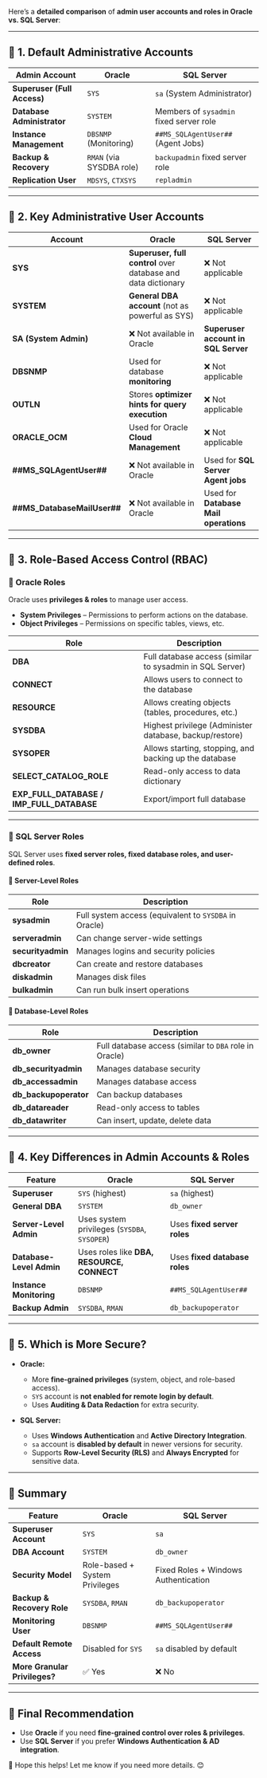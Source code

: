 Here’s a **detailed comparison** of **admin user accounts and roles in Oracle vs. SQL Server**:

---

## **🔹 1. Default Administrative Accounts**
| Admin Account | **Oracle** | **SQL Server** |
|--------------|-----------|--------------|
| **Superuser (Full Access)** | `SYS` | `sa` (System Administrator) |
| **Database Administrator** | `SYSTEM` | Members of `sysadmin` fixed server role |
| **Instance Management** | `DBSNMP` (Monitoring) | `##MS_SQLAgentUser##` (Agent Jobs) |
| **Backup & Recovery** | `RMAN` (via SYSDBA role) | `backupadmin` fixed server role |
| **Replication User** | `MDSYS`, `CTXSYS` | `repladmin` |

---
## **🔹 2. Key Administrative User Accounts**
| Account | **Oracle** | **SQL Server** |
|---------|-----------|--------------|
| **SYS** | **Superuser, full control** over database and data dictionary | ❌ Not applicable |
| **SYSTEM** | **General DBA account** (not as powerful as SYS) | ❌ Not applicable |
| **SA (System Admin)** | ❌ Not available in Oracle | **Superuser account in SQL Server** |
| **DBSNMP** | Used for database **monitoring** | ❌ Not applicable |
| **OUTLN** | Stores **optimizer hints for query execution** | ❌ Not applicable |
| **ORACLE_OCM** | Used for Oracle **Cloud Management** | ❌ Not applicable |
| **##MS_SQLAgentUser##** | ❌ Not available in Oracle | Used for **SQL Server Agent jobs** |
| **##MS_DatabaseMailUser##** | ❌ Not available in Oracle | Used for **Database Mail operations** |

---

## **🔹 3. Role-Based Access Control (RBAC)**
### **🔸 Oracle Roles**
Oracle uses **privileges & roles** to manage user access.
- **System Privileges** – Permissions to perform actions on the database.
- **Object Privileges** – Permissions on specific tables, views, etc.

| Role | Description |
|------|------------|
| **DBA** | Full database access (similar to sysadmin in SQL Server) |
| **CONNECT** | Allows users to connect to the database |
| **RESOURCE** | Allows creating objects (tables, procedures, etc.) |
| **SYSDBA** | Highest privilege (Administer database, backup/restore) |
| **SYSOPER** | Allows starting, stopping, and backing up the database |
| **SELECT_CATALOG_ROLE** | Read-only access to data dictionary |
| **EXP_FULL_DATABASE / IMP_FULL_DATABASE** | Export/import full database |

---

### **🔹 SQL Server Roles**
SQL Server uses **fixed server roles, fixed database roles, and user-defined roles**.

#### **🔸 Server-Level Roles**
| Role | Description |
|------|------------|
| **sysadmin** | Full system access (equivalent to `SYSDBA` in Oracle) |
| **serveradmin** | Can change server-wide settings |
| **securityadmin** | Manages logins and security policies |
| **dbcreator** | Can create and restore databases |
| **diskadmin** | Manages disk files |
| **bulkadmin** | Can run bulk insert operations |

#### **🔸 Database-Level Roles**
| Role | Description |
|------|------------|
| **db_owner** | Full database access (similar to `DBA` role in Oracle) |
| **db_securityadmin** | Manages database security |
| **db_accessadmin** | Manages database access |
| **db_backupoperator** | Can backup databases |
| **db_datareader** | Read-only access to tables |
| **db_datawriter** | Can insert, update, delete data |

---

## **🔹 4. Key Differences in Admin Accounts & Roles**
| Feature | **Oracle** | **SQL Server** |
|---------|----------|-------------|
| **Superuser** | `SYS` (highest) | `sa` (highest) |
| **General DBA** | `SYSTEM` | `db_owner` |
| **Server-Level Admin** | Uses system privileges (`SYSDBA`, `SYSOPER`) | Uses **fixed server roles** |
| **Database-Level Admin** | Uses roles like **DBA, RESOURCE, CONNECT** | Uses **fixed database roles** |
| **Instance Monitoring** | `DBSNMP` | `##MS_SQLAgentUser##` |
| **Backup Admin** | `SYSDBA`, `RMAN` | `db_backupoperator` |

---

## **🔹 5. Which is More Secure?**
- **Oracle:**  
  - More **fine-grained privileges** (system, object, and role-based access).  
  - `SYS` account is **not enabled for remote login by default**.  
  - Uses **Auditing & Data Redaction** for extra security.  

- **SQL Server:**  
  - Uses **Windows Authentication** and **Active Directory Integration**.  
  - `sa` account is **disabled by default** in newer versions for security.  
  - Supports **Row-Level Security (RLS)** and **Always Encrypted** for sensitive data.  

---

## **🔹 Summary**
| Feature | **Oracle** | **SQL Server** |
|---------|-----------|---------------|
| **Superuser Account** | `SYS` | `sa` |
| **DBA Account** | `SYSTEM` | `db_owner` |
| **Security Model** | Role-based + System Privileges | Fixed Roles + Windows Authentication |
| **Backup & Recovery Role** | `SYSDBA`, `RMAN` | `db_backupoperator` |
| **Monitoring User** | `DBSNMP` | `##MS_SQLAgentUser##` |
| **Default Remote Access** | Disabled for `SYS` | `sa` disabled by default |
| **More Granular Privileges?** | ✅ Yes | ❌ No |

---
## **🔹 Final Recommendation**
- Use **Oracle** if you need **fine-grained control over roles & privileges**.  
- Use **SQL Server** if you prefer **Windows Authentication & AD integration**.  

🚀 Hope this helps! Let me know if you need more details. 😊
